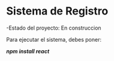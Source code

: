 <h1>Sistema de Registro </h1>

-Estado del proyecto: En construccion

Para ejecutar el sistema, debes poner:

***npm install react***
